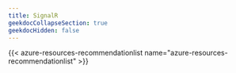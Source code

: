```yaml
---
title: SignalR
geekdocCollapseSection: true
geekdocHidden: false
---
```


{{< azure-resources-recommendationlist name="azure-resources-recommendationlist" >}}

